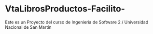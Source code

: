 # VtaLibrosProductos-Facilito-
Este es un Proyecto del curso de Ingeniería de Software 2 / Universidad Nacional de San Martin
